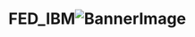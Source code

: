 # FED_IBM![BannerImage](https://github.com/tasleemakulsum02/FED_IBM/assets/110323632/b8134422-b687-4158-97ed-2613886ab54e)
